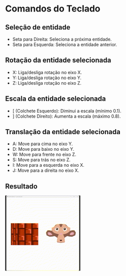 # Comandos do Teclado

## Seleção de entidade
- Seta para Direita: Seleciona a próxima entidade.
- Seta para Esquerda: Seleciona a entidade anterior.

## Rotação da entidade selecionada
- X: Liga/desliga rotação no eixo X.
- Y: Liga/desliga rotação no eixo Y.
- Z: Liga/desliga rotação no eixo Z.

## Escala da entidade selecionada
- [ (Colchete Esquerdo): Diminui a escala (mínimo 0.1).
- ] (Colchete Direito): Aumenta a escala (máximo 0.8).

## Translação da entidade selecionada
- A: Move para cima no eixo Y.
- D: Move para baixo no eixo Y.
- W: Move para frente no eixo Z.
- S: Move para trás no eixo Z.
- I: Move para a esquerda no eixo X.
- J: Move para a direita no eixo X.

## Resultado
![Result GIF](./images/result.gif)